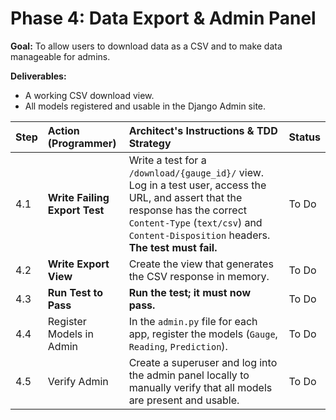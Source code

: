 # Phase 4: Data Export & Admin Panel

**Goal:** To allow users to download data as a CSV and to make data manageable for admins.

**Deliverables:**
*   A working CSV download view.
*   All models registered and usable in the Django Admin site.

| Step | Action (Programmer) | Architect's Instructions & TDD Strategy | Status |
| :--- | :--- | :--- | :--- |
| 4.1 | **Write Failing Export Test** | Write a test for a `/download/{gauge_id}/` view. Log in a test user, access the URL, and assert that the response has the correct `Content-Type` (`text/csv`) and `Content-Disposition` headers. **The test must fail.** | To Do |
| 4.2 | **Write Export View** | Create the view that generates the CSV response in memory. | To Do |
| 4.3 | **Run Test to Pass** | **Run the test; it must now pass.** | To Do |
| 4.4 | Register Models in Admin | In the `admin.py` file for each app, register the models (`Gauge`, `Reading`, `Prediction`). | To Do |
| 4.5 | Verify Admin | Create a superuser and log into the admin panel locally to manually verify that all models are present and usable. | To Do |
